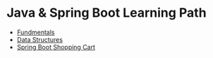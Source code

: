 # Java & Spring Boot Learning Path

- [Fundmentals](./fundamentals/)
- [Data Structures](./data_structures/)
- [Spring Boot Shopping Cart](./shopping_cart/)